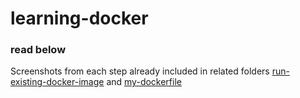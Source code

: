 # learning-docker
### read below

Screenshots from each step already included in related folders [run-existing-docker-image](https://github.com/dzakwandaffar/learning-docker/tree/main/run-existing-docker-image) and [my-dockerfile](https://github.com/dzakwandaffar/learning-docker/tree/main/my-dockerfile)
